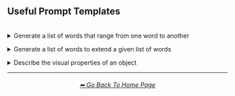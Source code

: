 <h2>Useful Prompt Templates</h2>

<br>


<details><summary>Generate a list of words that range from one word to another</summary>

### Generate a list of words that range from one word to another

```HTML
Write a list of words ranging from <word1> to <word2>
```

<br></details>



<details><summary>Generate a list of words to extend a given list of words</summary>

### Generate a list of words to extend a given list of words

#### Without Parameters:

```HTML
Extrapolate this list (Only write your additions):
<list>
```

#### With Parameters:

```HTML
Extrapolate this list (Only write your additions; <param1>; <param2>; <etc>):
<list>
```

<br>

#### Tested Parameters:

```sql
Only write <=50 items
```
```sql
Only write items that contain "thing"
```
```sql
Only write items that start with "thing"
```
```sql
Only write items that end with "thing"
```
```sql
Only write items that have to do with "thing"
```
```sql
Only write items that are a type of "thing"
```
```sql
Only write items that fall under the category "category"
```

<br></details>



<details><summary>Describe the visual properties of an object</summary>

### Describe the visual properties of an object

```HTML
Describe the physical qualities and visuals of <object> in painstaking detail
```

<br></details>


<hr><!--------------->
<div align="center">
<h6><a href="https://github.com/willwulfken/ChatGPT-Prompts-Reference/blob/main/README.md">⬅ Go Back To Home Page</a></h6>
</div>